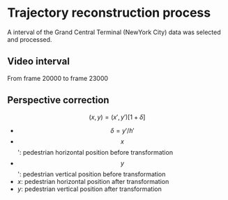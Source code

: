 # Trajectory reconstruction process
A interval of the Grand Central Terminal (NewYork City) data was selected and processed.

## Video interval
From frame 20000 to frame 23000

## Perspective correction
$$ (x, y) = (x', y')[1 + \delta]$$

* $$\delta=y'/h'$$
* $$x$$': pedestrian horizontal position before transformation
* $$y$$': pedestrian vertical position before transformation
* $x$: pedestrian horizontal position after transformation
* $y$: pedestrian vertical position after transformation